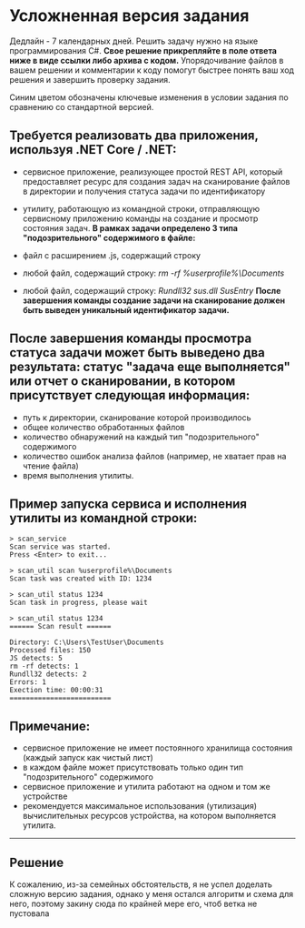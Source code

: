 # Усложненная версия задания
Дедлайн - 7 календарных дней. Решить задачу нужно на языке программирования C#. **Свое решение прикрепляйте в поле ответа ниже в виде ссылки либо архива с кодом.** Упорядочивание файлов в вашем решении и комментарии к коду помогут быстрее понять ваш ход решения и завершить проверку задания.

Синим цветом обозначены ключевые изменения в условии задания по сравнению со стандартной версией.

## **Требуется реализовать два приложения, используя .NET Core / .NET:**

- сервисное приложение, реализующее простой REST API, который предоставляет ресурс для создания задач на сканирование файлов в директории и получения статуса задачи по идентификатору
- утилиту, работающую из командной строки, отправляющую сервисному приложению команды на создание и просмотр состояния задач.
**В рамках задачи определено 3 типа "подозрительного" содержимого в файле:**

- файл с расширением .js, содержащий строку *<script>evil_script()</script>*
- любой файл, содержащий строку: *rm -rf %userprofile%\Documents*
- любой файл, содержащий строку: *Rundll32 sus.dll SusEntry*
**После завершения команды создание задачи на сканирование должен быть выведен уникальный идентификатор задачи.**

## **После завершения команды просмотра статуса задачи может быть выведено два результата:** статус "задача еще выполняется" или отчет о сканировании, в котором присутствует следующая информация:

- путь к директории, сканирование которой производилось
- общее количество обработанных файлов
- количество обнаружений на каждый тип "подозрительного" содержимого
- количество ошибок анализа файлов (например, не хватает прав на чтение файла)
- время выполнения утилиты.
## **Пример запуска сервиса и исполнения утилиты из командной строки:**

```
> scan_service
Scan service was started.
Press <Enter> to exit...

> scan_util scan %userprofile%\Documents
Scan task was created with ID: 1234

> scan_util status 1234
Scan task in progress, please wait

> scan_util status 1234
====== Scan result ======

Directory: C:\Users\TestUser\Documents
Processed files: 150
JS detects: 5
rm -rf detects: 1
Rundll32 detects: 2
Errors: 1
Exection time: 00:00:31
=========================
```
## **Примечание:**

- сервисное приложение не имеет постоянного хранилища состояния (каждый запуск как чистый лист)
- в каждом файле может присутствовать только один тип "подозрительного" содержимого
- сервисное приложение и утилита работают на одном и том же устройстве
- рекомендуется максимальное использования (утилизация) вычислительных ресурсов устройства, на котором выполняется утилита.

---

## Решение
К сожалению, из-за семейных обстоятельств, я не успел доделать сложную версию задания, однако у меня остался алгоритм и схема для него, поэтому закину сюда по крайней мере его, чтоб ветка не пустовала


